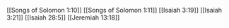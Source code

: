 [[Songs of Solomon 1:10]]
[[Songs of Solomon 1:11]]
[[Isaiah 3:19]]
[[Isaiah 3:21]]
[[Isaiah 28:5]]
[[Jeremiah 13:18]]
